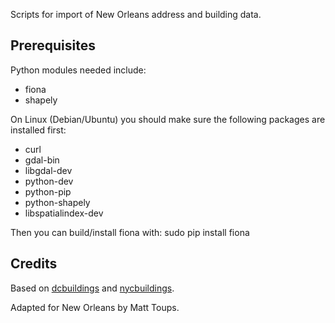 Scripts for import of New Orleans address and building data.

## Prerequisites

Python modules needed include:
* fiona
* shapely

On Linux (Debian/Ubuntu) you should make sure the following packages are installed first:
* curl
* gdal-bin
* libgdal-dev
* python-dev
* python-pip
* python-shapely
* libspatialindex-dev

Then you can build/install fiona with:
    sudo pip install fiona

## Credits

Based on [dcbuildings](https://github.com/osmlab/dcbuildings) and [nycbuildings](https://github.com/osmlab/nycbuildings).

Adapted for New Orleans by Matt Toups.
